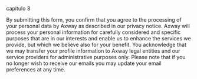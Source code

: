 capitulo 3

By submitting this form, you confirm that you agree to the processing of your personal data by Axway as described in our privacy notice. Axway will process your personal information for carefully considered and specific purposes that are in our interests and enable us to enhance the services we provide, but which we believe also for your benefit. You acknowledge that we may transfer your profile information to Axway legal entities and our service providers for administrative purposes only. Please note that if you no longer wish to receive our emails you may update your email preferences at any time.